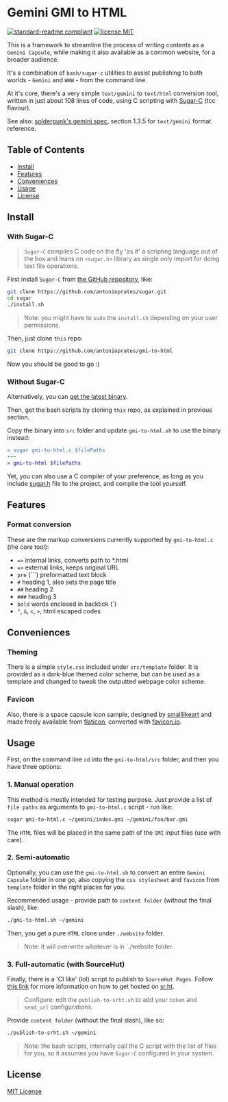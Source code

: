 # Gemini GMI to HTML

[![standard-readme compliant](https://img.shields.io/badge/readme%20style-standard-brightgreen.svg?style=flat-square)](https://github.com/RichardLitt/standard-readme) 
[![license MIT](https://img.shields.io/badge/license-MIT-yellow.svg?style=flat-square)](LICENSE.md)

This is a framework to streamline the process of writing contents as a `Gemini Capsule`, while making it also available as a common website, for a broader audience.

It's a combination of `bash/sugar-c` utilities to assist publishing to both worlds - `Gemini` and `WWW` - from the command line.

At it's core, there's a very simple `text/gemini` to `text/html` conversion tool, written in just about 108 lines of code, using C scripting with [Sugar-C](https://github.com/antonioprates/sugar) (tcc flavour).

See also:
[solderpunk's gemini spec](./gemini_spec.txt), section 1.3.5 for `text/gemini` format reference.

## Table of Contents

- [Install](#install)
- [Features](#features)
- [Conveniences](#conveniences)
- [Usage](#usage)
- [License](#license)

## Install

### With Sugar-C

> `Sugar-C` compiles C code on the fly 'as if' a scripting language out of the box and leans on `<sugar.h>` library as single only import for doing text file operations.

First install `Sugar-C` from [the GitHub repository](https://github.com/antonioprates/sugar), like:

```sh
git clone https://github.com/antonioprates/sugar.git
cd sugar
./install.sh
```

> Note: you might have to `sudo` the `install.sh` depending on your user permissions.

Then, just clone `this` repo:

```sh
git clone https://github.com/antonioprates/gmi-to-html
```

Now you should be good to go :)

### Without Sugar-C

Alternatively, you can [get the latest binary](https://github.com/antonioprates/gmi-to-html/releases).

Then, get the bash scripts by cloning `this` repo, as explained in previous section.

Copy the binary into `src` folder and update `gmi-to-html.sh` to use the binary instead:

```diff
< sugar gmi-to-html.c $filePaths
---
> gmi-to-html $filePaths
```

Yet, you can also use a C compiler of your preference, as long as you include  [sugar.h](https://github.com/antonioprates/sugar/blob/master/src/include/sugar.h) file to the project, and compile the tool yourself.

## Features

### Format conversion

These are the markup conversions currently supported by `gmi-to-html.c` (the core tool):
- `=>` internal links, converts path to *.html
- `=>` external links, keeps original URL
- `pre` (```) preformatted text block
- `#` heading 1, also sets the page title
- `##` heading 2
- `###` heading 3
- `bold` words enclosed in backtick (`)
- `"`, `&`, `<`, `>`, html escaped codes

## Conveniences

### Theming

There is a simple `style.css` included under `src/template` folder. It is provided as a dark-blue themed color scheme, but can be used as a template and changed to tweak the outputted webpage color scheme.

### Favicon

Also, there is a space capsule icon sample, designed by [smalllikeart](https://www.flaticon.com/authors/smalllikeart) and made freely available from [flaticon](https://www.flaticon.com/), converted with [favicon.io](https://favicon.io/favicon-converter/).

## Usage

First, on the command line `cd` into the `gmi-to-html/src` folder, and then you have three options:


### 1. Manual operation

This method is mostly intended for testing purpose. Just provide a list of `file paths` as arguments to `gmi-to-html.c` script - run like:

```sh
sugar gmi-to-html.c ~/gemini/index.gmi ~/gemini/foo/bar.gmi
```

The `HTML` files will be placed in the same path of the `GMI` input files (use with care).

### 2. Semi-automatic

Optionally, you can use the `gmi-to-html.sh` to convert an entire `Gemini Capsule` folder in one go, also copying the `css stylesheet` and `favicon` from `template` folder in the right places for you.

Recommended usage - provide path to `content folder` (without the final slash), like:

```sh
./gmi-to-html.sh ~/gemini
```

Then, you get a pure `HTML` clone under `./website` folder.

> Note: it will overwrite whatever is in `./website folder.

### 3. Full-automatic (with SourceHut)

Finally, there is a 'CI like' (lol) script to publish to `SourceHut Pages`. Follow [this link](gemini://srht.site/) for more information on how to get hosted on [sr.ht](https://sourcehut.org/).

> Configure: edit the `publish-to-srht.sh` to add your `token` and `send_url` configurations.

Provide `content folder` (without the final slash), like so:

```sh
./publish-to-srht.sh ~/gemini
```

> Note: the bash scripts, internally call the C script with the list of files for you, so it assumes you have `Sugar-C` configured in your system.

## License

[MIT License](./LICENSE.md)
